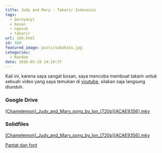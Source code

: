 ```yaml
---
title: Judy and Mary - Takarir Indonesia
tags:
  - bernyanyi
  - bosen
  - ngesub
  - takarir
url: 169.html
id: 169
featured_image: posts/sobakasu.jpg
categories:
  - Random
date: 2016-05-19 14:19:37
---
```


Kali ini, karena saya sangat bosan, saya mencoba membuat takarir untuk sebuah video yang saya temukan di [youtube](https://www.youtube.com/watch?v=ZGtBKChPmkM), silakan saja langsung diunduh.

### Google Drive

[\[Chamelemon\]\_Judy\_and\_Mary\_song\_by\_lon_\[720p\]\[ACAE9356\].mkv](https://drive.google.com/open?id=0B-XpBI8zNUN4dmVtNjlKek00UGc) 

### Solidfiles
[\[Chamelemon\]\_Judy\_and\_Mary\_song\_by\_lon_\[720p\]\[ACAE9356\].mkv](https://www.solidfiles.com/v/7yxN23BNkKA2j)

[Pantat dan font](https://drive.google.com/open?id=0B-XpBI8zNUN4b19PVXQ2MXNaTGs)